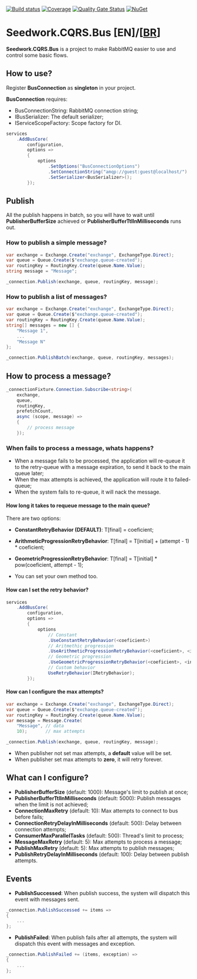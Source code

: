 [![Build status](https://tiagor87.visualstudio.com/OpenSource/_apis/build/status/Seedwork.Cqrs.Bus)](https://tiagor87.visualstudio.com/OpenSource/_build/latest?definitionId=9)
[![Coverage](https://sonarcloud.io/api/project_badges/measure?project=tiagor87_Seedwork.CQRS.Bus&metric=coverage)](https://sonarcloud.io/dashboard?id=tiagor87_Seedwork.CQRS.Bus)
[![Quality Gate Status](https://sonarcloud.io/api/project_badges/measure?project=tiagor87_Seedwork.CQRS.Bus&metric=alert_status)](https://sonarcloud.io/dashboard?id=tiagor87_Seedwork.CQRS.Bus)
[![NuGet](https://buildstats.info/nuget/Seedwork.CQRS.Bus.Core)](http://www.nuget.org/packages/Seedwork.CQRS.Bus.Core)

# Seedwork.CQRS.Bus [EN]/[[BR](README-PTBR.md)]

__Seedwork.CQRS.Bus__ is a project to make RabbitMQ easier to use and control some basic flows.

## How to use?

Register __BusConnection__ as __singleton__ in your project.

__BusConnection__ requires:
- BusConnectionString: RabbitMQ connection string;
- IBusSerializer: The default serializer;
- IServiceScopeFactory: Scope factory for DI.

```csharp
services
    .AddBusCore(
        configuration,
        options =>
        {
            options
                .SetOptions("BusConnectionOptions")
                .SetConnectionString("amqp://guest:guest@localhost/")
                .SetSerializer<BusSerializer>();
        });
```

## Publish

All the publish happens in batch, so you will have to wait until **PublisherBufferSize** achieved or **PublisherBufferTtlInMilliseconds** runs out.

### How to publish a simple message?

```c#
var exchange = Exchange.Create("exchange", ExchangeType.Direct);
var queue = Queue.Create($"exchange.queue-created");
var routingKey = RoutingKey.Create(queue.Name.Value);
string message = "Message";

_connection.Publish(exchange, queue, routingKey, message);
```

### How to publish a list of messages?

```c#
var exchange = Exchange.Create("exchange", ExchangeType.Direct);
var queue = Queue.Create($"exchange.queue-created");
var routingKey = RoutingKey.Create(queue.Name.Value);
string[] messages = new [] {
    "Message 1",
    ...
    "Message N"
};

_connection.PublishBatch(exchange, queue, routingKey, messages);
```

## How to process a message?

```c#
_connectionFixture.Connection.Subscribe<string>(
    exchange,
    queue,
    routingKey,
    prefetchCount,
    async (scope, message) =>
    {
        // process message
    });
```

### When fails to process a message, whats happens?

* When a message fails to be processed, the application will re-queue it to the retry-queue with a message expiration, to send it back to the main queue later;
* When the max attempts is achieved, the application will route it to failed-queue;
* When the system fails to re-queue, it will nack the message.

#### How long it takes to requeue message to the main queue?

There are two options:

* __ConstantRetryBehavior (DEFAULT)__: T[final] = coeficient;
* __ArithmeticProgressionRetryBehavior__: T[final] = T[initial] + (attempt - 1) * coeficient;
* __GeometricProgressionRetryBehavior__: T[final] = T[initial] * pow(coeficient, attempt - 1);


* You can set your own method too.

#### How can I set the retry behavior?

```c#
services
    .AddBusCore(
        configuration,
        options =>
        {
            options
                // Constant
                .UseConstantRetryBehavior(<coeficient>)
                // Aritmethic progression 
                .UseArithmeticProgressionRetryBehavior(<coeficient>, <initialValue> = 1)
                // Geometric progression
                .UseGeometricProgressionRetryBehavior(<coeficient>, <initialValue> = 1)
                // Custom behavior
                UseRetryBehavior(IRetryBehavior);
        });
```

#### How can I configure the max attempts?

```c#
var exchange = Exchange.Create("exchange", ExchangeType.Direct);
var queue = Queue.Create($"exchange.queue-created");
var routingKey = RoutingKey.Create(queue.Name.Value);
var message = Message.Create(
    "Message", // data
    10);       // max attempts

_connection.Publish(exchange, queue, routingKey, message);
```

* When publisher not set max attempts, a __default__ value will be set.
* When publisher set max attempts to __zero__, it will retry forever.

## What can I configure?

* **PublisherBufferSize** (default: 1000): Message's limit to publish at once;
* **PublisherBufferTtlInMilliseconds** (default: 5000): Publish messages when the limit is not achieved; 
* **ConnectionMaxRetry** (default: 10): Max attempts to connect to bus before fails; 
* **ConnectionRetryDelayInMilliseconds** (default: 500): Delay between connection attempts;
* **ConsumerMaxParallelTasks** (default: 500): Thread's limit to process; 
* **MessageMaxRetry** (default: 5): Max attempts to process a message; 
* **PublishMaxRetry** (default: 5): Max attempts to publish messages;
* **PublishRetryDelayInMilliseconds** (default: 100): Delay between publish attempts.

## Events

* **PublishSuccessed**: When publish success, the system will dispatch this event with messages sent.

```c#
_connection.PublishSuccessed += items => 
{
    ...
};
```

* **PublishFailed**: When publish fails after all attempts, the system will dispatch this event with messages and exception.

```c#
_connection.PublishFailed += (items, exception) => 
{
    ...
};
```
